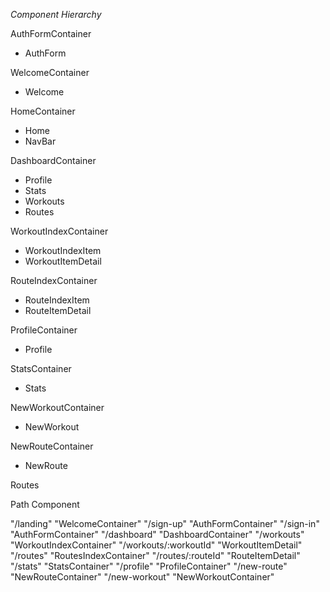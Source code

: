 *Component Hierarchy*

AuthFormContainer
- AuthForm

WelcomeContainer
- Welcome

HomeContainer
- Home
- NavBar

DashboardContainer
- Profile
- Stats
- Workouts
- Routes

WorkoutIndexContainer
- WorkoutIndexItem
- WorkoutItemDetail

RouteIndexContainer
- RouteIndexItem
- RouteItemDetail

ProfileContainer
- Profile

StatsContainer
- Stats

NewWorkoutContainer
- NewWorkout

NewRouteContainer
- NewRoute



Routes

Path	                                         Component

"/landing"	                               "WelcomeContainer"
"/sign-up"	                               "AuthFormContainer"
"/sign-in"	                               "AuthFormContainer"
"/dashboard"                               "DashboardContainer"
"/workouts"	                               "WorkoutIndexContainer"
"/workouts/:workoutId"	                   "WorkoutItemDetail"
"/routes"	                                 "RoutesIndexContainer"
"/routes/:routeId"	                       "RouteItemDetail"
"/stats"	                                 "StatsContainer"
"/profile"	                               "ProfileContainer"
"/new-route"	                             "NewRouteContainer"
"/new-workout"	                           "NewWorkoutContainer"
